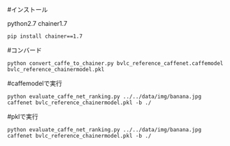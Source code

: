 
#インストール

python2.7
chainer1.7

	
	pip install chainer==1.7

#コンバード

    python convert_caffe_to_chainer.py bvlc_reference_caffenet.caffemodel bvlc_reference_chainermodel.pkl


#caffemodelで実行


    python evaluate_caffe_net_ranking.py ../../data/img/banana.jpg caffenet bvlc_reference_chainermodel.pkl -b ./


#pklで実行


    python evaluate_caffe_net_ranking.py ../../data/img/banana.jpg caffenet bvlc_reference_chainermodel.pkl -b ./



